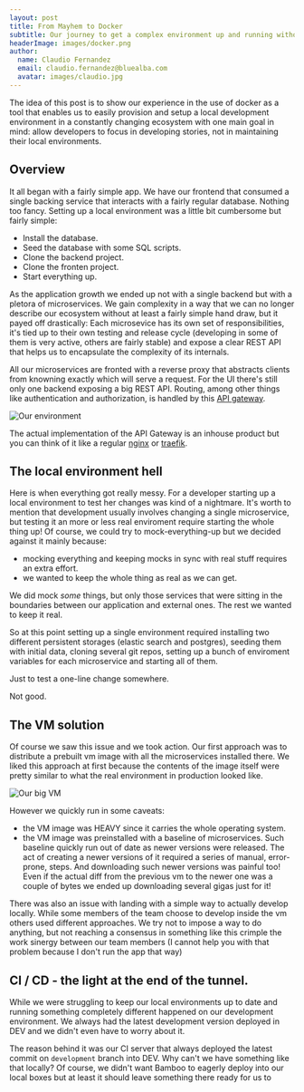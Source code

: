```yaml
---
layout: post
title: From Mayhem to Docker
subtitle: Our journey to get a complex environment up and running without effort
headerImage: images/docker.png
author: 
  name: Claudio Fernandez
  email: claudio.fernandez@bluealba.com
  avatar: images/claudio.jpg
---
```


The idea of this post is to show our experience in the use of docker as a tool that enables us to easily provision and setup a local development environment in a constantly changing ecosystem with one main goal in mind: allow developers to focus in developing stories, not in maintaining their local environments.  

## Overview
It all began with a fairly simple app. We have our frontend that consumed a single backing service that interacts with a fairly regular database. Nothing too fancy. Setting up a local environment was a little bit cumbersome but fairly simple:

- Install the database.
- Seed the database with some SQL scripts.
- Clone the backend project.
- Clone the fronten project.
- Start everything up.

As the application growth we ended up not with a single backend but with a pletora of microservices. We gain complexity in a way that we can no longer describe our ecosystem without at least a fairly simple hand draw, but it payed off drastically: Each microsevice has its own set of responsibilities, it's tied up to their own testing and release cycle (developing in some of them is very active, others are fairly stable) and expose a clear REST API that helps us to encapsulate the complexity of its internals. 

All our microservices are fronted with a reverse proxy that abstracts clients from knowning exactly which will serve a request. For the UI there's still only one backend exposing a big REST API. Routing, among other things like authentication and authorization, is handled by this [API gateway](http://microservices.io/patterns/apigateway.html). 

![Our environment](https://www.lucidchart.com/publicSegments/view/be7b8a35-a178-4f53-af36-ebea74276431/image.png)

The actual implementation of the API Gateway is an inhouse product but you can think of it like a regular [nginx](https://www.nginx.com/) or [traefik](https://traefik.io/).

## The local environment hell
Here is when everything got really messy. For a developer starting up a local environment to test her changes was kind of a nightmare. It's worth to mention that development usually involves changing a single microservice, but testing it an more or less real enviroment require starting the whole thing up! Of course, we could try to mock-everything-up but we decided against it mainly because:

- mocking everything and keeping mocks in sync with real stuff requires an extra effort.
- we wanted to keep the whole thing as real as we can get. 

We did mock _some_ things, but only those services that were sitting in the boundaries between our application and external ones. The rest we wanted to keep it real. 

So at this point setting up a single environment required installing two different persistent storages (elastic search and postgres), seeding them with initial data, cloning several git repos, setting up a bunch of enviroment variables for each microservice and starting all of them. 

Just to test a one-line change somewhere. 

Not good.

## The VM solution
Of course we saw this issue and we took action. Our first approach was to distribute a prebuilt vm image with all the microservices installed there. We liked this approach at first because the contents of the image itself were pretty similar to what the real environment in production looked like. 

![Our big VM](https://www.lucidchart.com/publicSegments/view/eed5002b-dd7c-468b-bef8-15bb57c02cb0/image.png)

However we quickly run in some caveats:

- the VM image was HEAVY since it carries the whole operating system.
- the VM image was preinstalled with a baseline of microservices. Such baseline quickly run out of date as newer versions were released. The act of creating a newer versions of it required a series of manual, error-prone, steps. And downloading such newer versions was painful too! Even if the actual diff from the previous vm to the newer one was a couple of bytes we ended up downloading several gigas just for it!

There was also an issue with landing with a simple way to actually develop locally. While some members of the team choose to develop inside the vm others used different approaches. We try not to impose a way to do anything, but not reaching a consensus in something like this crimple the work sinergy between our team members (I cannot help you with that problem because I don't run the app that way)

## CI / CD - the light at the end of the tunnel.
While we were struggling to keep our local environments up to date and running something completely different happened on our development environment. We always had the latest development version deployed in DEV and we didn't even have to worry about it. 

The reason behind it was our CI server that always deployed the latest commit on `development` branch into DEV. Why can't we have something like that locally? Of course, we didn't want Bamboo to eagerly deploy into our local boxes but at least it should leave something there ready for us to 


